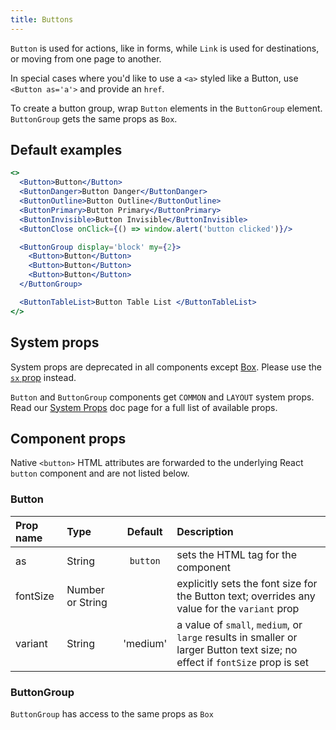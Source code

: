 ```yaml
---
title: Buttons
---
```


`Button` is used for actions, like in forms, while `Link` is used for destinations, or moving from one page to another.

In special cases where you'd like to use a `<a>` styled like a Button, use `<Button as='a'>` and provide an `href`.

To create a button group, wrap `Button` elements in the `ButtonGroup` element. `ButtonGroup` gets the same props as `Box`.

## Default examples

```jsx live
<>
  <Button>Button</Button>
  <ButtonDanger>Button Danger</ButtonDanger>
  <ButtonOutline>Button Outline</ButtonOutline>
  <ButtonPrimary>Button Primary</ButtonPrimary>
  <ButtonInvisible>Button Invisible</ButtonInvisible>
  <ButtonClose onClick={() => window.alert('button clicked')}/>

  <ButtonGroup display='block' my={2}>
    <Button>Button</Button>
    <Button>Button</Button>
    <Button>Button</Button>
  </ButtonGroup>

  <ButtonTableList>Button Table List </ButtonTableList>
</>
```

## System props

<Note variant="warning">

System props are deprecated in all components except [Box](/Box). Please use the [`sx` prop](/overriding-styles) instead.

</Note>

`Button` and `ButtonGroup` components get `COMMON` and `LAYOUT` system props. Read our [System Props](/system-props) doc page for a full list of available props.

## Component props

Native `<button>` HTML attributes are forwarded to the underlying React `button` component and are not listed below.

### Button

| Prop name | Type             | Default  | Description                                                                                                                 |
| :-------- | :--------------- | :------: | :-------------------------------------------------------------------------------------------------------------------------- |
| as        | String           | `button` | sets the HTML tag for the component                                                                                         |
| fontSize  | Number or String |          | explicitly sets the font size for the Button text; overrides any value for the `variant` prop                               |
| variant   | String           | 'medium' | a value of `small`, `medium`, or `large` results in smaller or larger Button text size; no effect if `fontSize` prop is set |

### ButtonGroup

`ButtonGroup` has access to the same props as `Box`
